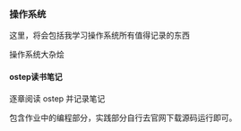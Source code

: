 ### 操作系统

这里，将会包括我学习操作系统所有值得记录的东西  

操作系统大杂烩

#### ostep读书笔记

逐章阅读 ostep 并记录笔记

包含作业中的编程部分，实践部分自行去官网下载源码运行即可。

